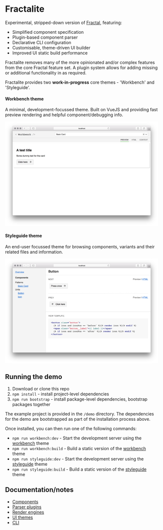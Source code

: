 # Fractalite

Experimental, stripped-down version of [Fractal](https://fractal.build), featuring:

- Simplified component specification
- Plugin-based component parser
- Declarative CLI configuration
- Customisable, theme-driven UI builder
- Improved UI static build performance

Fractalite removes many of the more opinionated and/or complex features from the core Fractal feature set. A plugin system allows for adding missing or additional functionality in as required.

Fractalite provides two **work-in-progress** core themes - 'Workbench' and 'Styleguide'.

#### Workbench theme

A minimal, development-focussed theme. Built on VueJS and providing fast preview rendering and helpful component/debugging info.

<img src="/docs/assets/theme-workbench.png" width="500" alt="Workbench theme">

#### Styleguide theme

An end-user focussed theme for browsing components, variants and their related files and information.

<img src="/docs/assets/theme-styleguide.png" width="500" alt="Styleguide theme">

## Running the demo

1. Download or clone this repo
2. `npm install` - install project-level dependencies
3. `npm run bootstrap` - install package-level dependencies, bootstrap packages together

The example project is provided in the `/demo` directory. The dependencies for the demo are bootstrapped as part of the installation process above.

Once installed, you can then run one of the following commands:

- `npm run workbench:dev` - Start the development server using the [workbench](/docs/ui#themes) theme
- `npm run workbench:build` - Build a static version of the [workbench](/docs/ui#themes) theme
- `npm run styleguide:dev` - Start the development server using the [styleguide](/docs/ui#themes) theme
- `npm run styleguide:build` - Build a static version of the [styleguide](/docs/ui#themes) theme


## Documentation/notes

- [Components](/docs/components.md)
- [Parser plugins](/docs/plugins.md)
- [Render engines](/docs/engines.md)
- [UI themes](/docs/themes.md)
- [CLI](/docs/cli.md)
